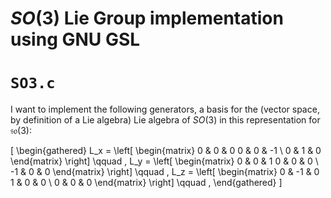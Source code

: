 # $SO(3)$ Lie Group implementation using GNU GSL
`SO3.c`
=======

I want to implement the following generators, a basis for the (vector space, by definition of a Lie algebra) Lie algebra of $SO(3)$ in this representation for $\mathfrak{so}(3)$:

\[
\begin{gathered}
	L_x = \left[ \begin{matrix}
	    0 & 0 & 0
	    0 & 0 & -1 \\
	    0 & 1 & 0 \end{matrix} \right] \qquad \, 	L_y = \left[ \begin{matrix}
	    0 & 0 & 1
	    0 & 0 & 0 \\
	    -1 & 0 & 0 \end{matrix} \right] \qquad \, 
	L_z = \left[ \begin{matrix}
	    0 & -1 & 0
	    1 & 0 & 0 \\
	    0 & 0 & 0 \end{matrix} \right] \qquad \, 
\end{gathered}
\]